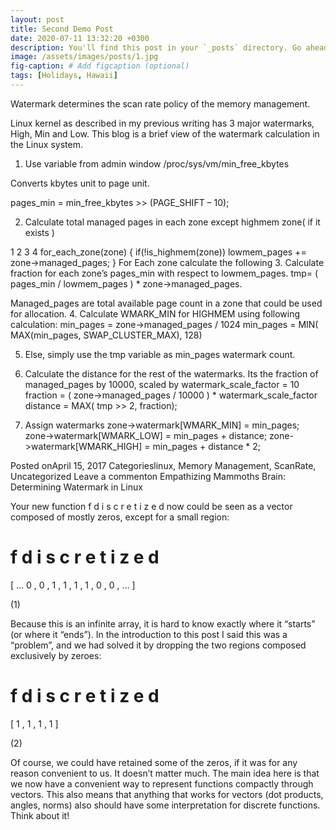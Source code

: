 ```yaml
---
layout: post
title: Second Demo Post
date: 2020-07-11 13:32:20 +0300
description: You'll find this post in your `_posts` directory. Go ahead and edit it and re-build the site to see your changes. # Add post description (optional)
image: /assets/images/posts/1.jpg
fig-caption: # Add figcaption (optional)
tags: [Holidays, Hawaii]
---
```


Watermark determines the scan rate policy of the memory management.

Linux kernel as described in my previous writing has 3 major watermarks, High, Min and Low.  This blog is a brief view of the watermark calculation in the Linux system.

1. Use variable from admin window /proc/sys/vm/min_free_kbytes

Converts kbytes unit to page unit.

pages_min = min_free_kbytes >> (PAGE_SHIFT – 10);

2. Calculate total managed pages in each zone except highmem  zone( if it exists )

1
2
3
4
for_each_zone(zone) {
       if(!is_highmem(zone))
            lowmem_pages += zone->managed_pages;
}
 For Each zone calculate the following
3. Calculate fraction for each zone’s pages_min with respect to lowmem_pages.
tmp= ( pages_min / lowmem_pages ) * zone->managed_pages.

Managed_pages are total available page count in a zone that could be used for allocation.
4. Calculate WMARK_MIN for HIGHMEM using following calculation:
min_pages = zone->managed_pages  /  1024
min_pages = MIN( MAX(min_pages, SWAP_CLUSTER_MAX), 128)

5. Else, simply use the tmp variable as min_pages watermark count.

6. Calculate the distance for the rest of the watermarks.
Its the fraction of managed_pages by 10000, scaled by watermark_scale_factor = 10
fraction = ( zone->managed_pages / 10000 )  * watermark_scale_factor
distance = MAX( tmp >> 2,  fraction);

7. Assign watermarks
zone->watermark[WMARK_MIN] = min_pages;
zone->watermark[WMARK_LOW] = min_pages + distance;
zone->watermark[WMARK_HIGH] = min_pages + distance * 2;

Posted onApril 15, 2017
Categorieslinux, Memory Management, ScanRate, Uncategorized
Leave a commenton Empathizing Mammoths Brain: Determining Watermark in Linux


Your new function 
f
d
i
s
c
r
e
t
i
z
e
d
 now could be seen as a vector composed of mostly zeros, except for a small region:

f
d
i
s
c
r
e
t
i
z
e
d
=
[
…
0
,
0
,
1
,
1
,
1
,
1
,
0
,
0
,
…
]
  
(1)
 
Because this is an infinite array, it is hard to know exactly where it “starts” (or where it “ends”). In the introduction to this post I said this was a “problem”, and we had solved it by dropping the two regions composed exclusively by zeroes:

f
d
i
s
c
r
e
t
i
z
e
d
=
[
1
,
1
,
1
,
1
]
  
(2)
 
Of course, we could have retained some of the zeros, if it was for any reason convenient to us. It doesn’t matter much. The main idea here is that we now have a convenient way to represent functions compactly through vectors. This also means that anything that works for vectors (dot products, angles, norms) also should have some interpretation for discrete functions. Think about it!
